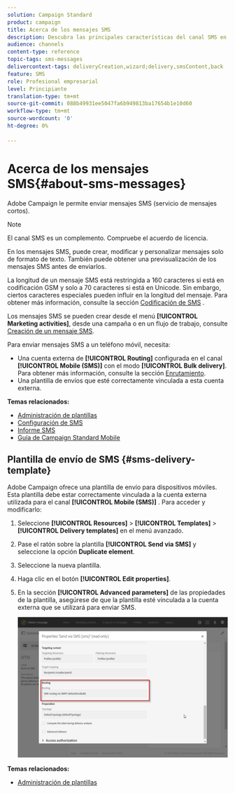 ```yaml
---
solution: Campaign Standard
product: campaign
title: Acerca de los mensajes SMS
description: Descubra las principales características del canal SMS en Adobe Campaign.
audience: channels
content-type: reference
topic-tags: sms-messages
delivercontext-tags: deliveryCreation,wizard;delivery,smsContent,back
feature: SMS
role: Profesional empresarial
level: Principiante
translation-type: tm+mt
source-git-commit: 088b49931ee5047fa6b949813ba17654b1e10d60
workflow-type: tm+mt
source-wordcount: '0'
ht-degree: 0%

---
```



# Acerca de los mensajes SMS{#about-sms-messages}

Adobe Campaign le permite enviar mensajes SMS (servicio de mensajes cortos).

>[!NOTE]
>
>El canal SMS es un complemento. Compruebe el acuerdo de licencia.

En los mensajes SMS, puede crear, modificar y personalizar mensajes solo de formato de texto. También puede obtener una previsualización de los mensajes SMS antes de enviarlos.

La longitud de un mensaje SMS está restringida a 160 caracteres si está en codificación GSM y solo a 70 caracteres si está en Unicode. Sin embargo, ciertos caracteres especiales pueden influir en la longitud del mensaje. Para obtener más información, consulte la sección [Codificación de SMS](../../administration/using/configuring-sms-channel.md#sms-encoding--length-and-transliteration) .

Los mensajes SMS se pueden crear desde el menú **[!UICONTROL Marketing activities]**, desde una campaña o en un flujo de trabajo, consulte [Creación de un mensaje SMS](../../channels/using/creating-an-sms-message.md).

Para enviar mensajes SMS a un teléfono móvil, necesita:

* Una cuenta externa de **[!UICONTROL Routing]** configurada en el canal **[!UICONTROL Mobile (SMS)]** con el modo **[!UICONTROL Bulk delivery]**. Para obtener más información, consulte la sección [Enrutamiento](../../administration/using/configuring-sms-channel.md#defining-an-sms-routing).
* Una plantilla de envíos que esté correctamente vinculada a esta cuenta externa.

**Temas relacionados:**

* [Administración de plantillas](../../start/using/marketing-activity-templates.md)
* [Configuración de SMS](../../administration/using/configuring-sms-channel.md#defining-an-sms-routing)
* [Informe SMS](../../reporting/using/sms-report.md)
* [Guía de Campaign Standard Mobile](https://helpx.adobe.com/es/campaign/kb/acs-mobile.html)

## Plantilla de envío de SMS {#sms-delivery-template}

Adobe Campaign ofrece una plantilla de envío para dispositivos móviles. Esta plantilla debe estar correctamente vinculada a la cuenta externa utilizada para el canal **[!UICONTROL Mobile (SMS)]** . Para acceder y modificarlo:

1. Seleccione **[!UICONTROL Resources]** > **[!UICONTROL Templates]** > **[!UICONTROL Delivery templates]** en el menú avanzado.
1. Pase el ratón sobre la plantilla **[!UICONTROL Send via SMS]** y seleccione la opción **Duplicate element**.
1. Seleccione la nueva plantilla.
1. Haga clic en el botón **[!UICONTROL Edit properties]**.
1. En la sección **[!UICONTROL Advanced parameters]** de las propiedades de la plantilla, asegúrese de que la plantilla esté vinculada a la cuenta externa que se utilizará para enviar SMS.

   ![](assets/sms_template.png)

**Temas relacionados:**

* [Administración de plantillas](../../start/using/marketing-activity-templates.md)
